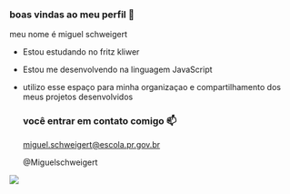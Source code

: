 ### boas vindas ao meu perfil 💙

meu nome é miguel schweigert

- Estou estudando no fritz kliwer
- Estou me desenvolvendo na linguagem JavaScript
- utilizo esse espaço para minha organizaçao e compartilhamento dos meus projetos desenvolvidos

  ### você entrar em contato comigo 📫

  miguel.schweigert@escola.pr.gov.br

  @Miguelschweigert

![](https://s2-g1.glbimg.com/l7fUkvdovxaODjM-7_LKacF-pU4=/0x0:1700x1065/1008x0/smart/filters:strip_icc()/s3.glbimg.com/v1/AUTH_59edd422c0c84a879bd37670ae4f538a/photos/apis/b03aa813eaaa4e059f069c843d77415a/selfie.jpg)


